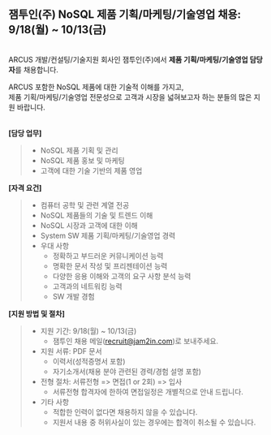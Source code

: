 ## 잼투인(주) NoSQL 제품 기획/마케팅/기술영업 채용: 9/18(월) ~ 10/13(금)

&nbsp; <br />
ARCUS 개발/컨설팅/기술지원 회사인 잼투인(주)에서 **제품 기획/마케팅/기술영업 담당자**를 채용합니다.

ARCUS 포함한 NoSQL 제품에 대한 기술적 이해를 가지고, <br />
제품 기획/마케팅/기술영업 전문성으로 고객과 시장을 넓혀보고자 하는 분들의 많은 지원 바랍니다. <br />
&nbsp;

**[담당 업무]**

> - NoSQL 제품 기획 및 관리
> - NoSQL 제품 홍보 및 마케팅
> - 고객에 대한 기술 기반의 제품 영업 

**[자격 요건]**
> - 컴퓨터 공학 및 관련 계열 전공
> - NoSQL 제품들의 기술 및 트렌드 이해
> - NoSQL 시장과 고객에 대한  이해
> - System SW 제품 기획/마케팅/기술영업 경력
> - 우대 사항 
>    - 정확하고 부드러운 커뮤니케이션 능력 
>    - 명확한 문서 작성 및 프리젠테이션 능력
>    - 다양한 응용 이해와 고객의 요구 사항 분석 능력
>    - 고객과의 네트워킹 능력
>    - SW 개발 경험 

**[지원 방법 및 절차]** 

> - 지원 기간: 9/18(월) ~ 10/13(금)
>    - 잼투인 채용 메일(<recruit@jam2in.com>)로 보내주세요. 
> - 지원 서류: PDF 문서
>    -  이력서(성적증명서 포함)
>    -  자기소개서(채용 분야 관련된 경력/경험 설명 포함)
> - 전형 절차: 서류전형 => 면접(1 or 2회) => 입사
>    - 서류전형 합격자에 한하여 면접일정은 개별적으로 안내 드립니다.
> - 기타 사항
>    - 적합한 인력이 없다면 채용하지 않을 수 있습니다.
>    - 지원서 내용 중 허위사실이 있는 경우에는 합격이 취소될 수 있습니다.
